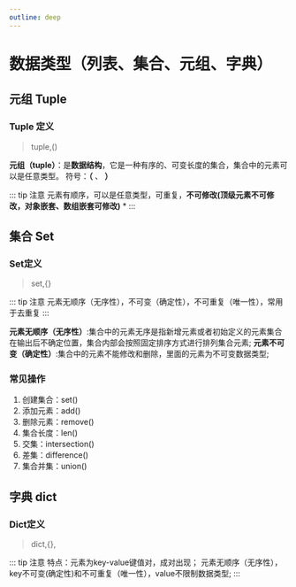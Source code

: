 ```yaml
---
outline: deep
---
```


# 数据类型（列表、集合、元组、字典）

## 元组 Tuple

### Tuple 定义

> tuple,()

**元组（tuple）**：是**数据结构**，它是一种有序的、可变长度的集合，集合中的元素可以是任意类型。
符号：**（** 、 **）**

::: tip 注意
元素有顺序，可以是任意类型，可重复，**不可修改(顶级元素不可修改，对象嵌套、数组嵌套可修改)** *
:::

## 集合 Set

### Set定义

> set,{}

::: tip 注意
元素无顺序（无序性），不可变（确定性），不可重复（唯一性），常用于去重复
:::

**元素无顺序（无序性）**:集合中的元素无序是指新增元素或者初始定义的元素集合在输出后不确定位置，集合内部会按照固定排序方式进行排列集合元素;
**元素不可变（确定性）**:集合中的元素不能修改和删除，里面的元素为不可变数据类型;

### 常见操作

1. 创建集合：set()
2. 添加元素：add()
3. 删除元素：remove()
4. 集合长度：len()
5. 交集：intersection()
6. 差集：difference()
7. 集合并集：union()

## 字典 dict

### Dict定义

> dict,{},

::: tip 注意
特点：元素为key-value键值对，成对出现；
元素无顺序（无序性），key不可变(确定性)和不可重复（唯一性），value不限制数据类型;
:::

